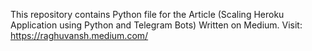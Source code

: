 This repository contains Python file for the Article (Scaling Heroku Application using Python and Telegram Bots) Written on Medium. 
Visit: https://raghuvansh.medium.com/
